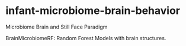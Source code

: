 # infant-microbiome-brain-behavior
Microbiome Brain and Still Face Paradigm

BrainMicrobiomeRF: Random Forest Models with brain structures. 
